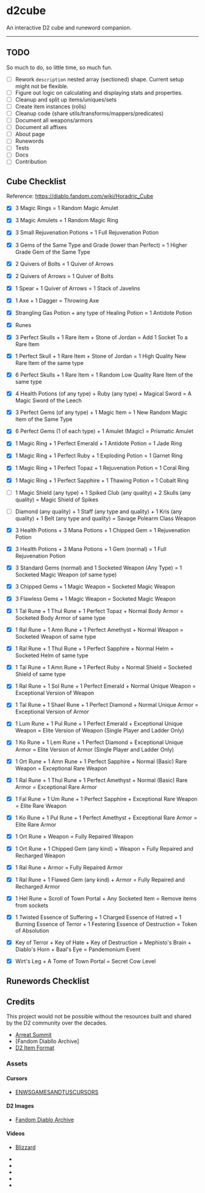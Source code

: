 # d2cube

An interactive D2 cube and runeword companion.

---

## TODO
So much to do, so little time, so much fun.

- [ ] Rework `description` nested array (sectioned) shape.  Current setup might not be flexible.
- [ ] Figure out logic on calculating and displaying stats and properties.
- [ ] Cleanup and split up items/uniques/sets
- [ ] Create item instances (rolls)
- [ ] Cleanup code (share utils/transforms/mappers/predicates)
- [ ] Document all weapons/armors
- [ ] Document all affixes
- [ ] About page
- [ ] Runewords
- [ ] Tests
- [ ] Docs
- [ ] Contribution

## Cube Checklist

Reference: https://diablo.fandom.com/wiki/Horadric_Cube

- [x] 3 Magic Rings = 1 Random Magic Amulet
- [x] 3 Magic Amulets = 1 Random Magic Ring
- [x] 3 Small Rejuvenation Potions = 1 Full Rejuvenation Potion
- [x] 3 Gems of the Same Type and Grade (lower than Perfect) = 1 Higher Grade Gem of the Same Type
- [x] 2 Quivers of Bolts = 1 Quiver of Arrows
- [x] 2 Quivers of Arrows = 1 Quiver of Bolts
- [x] 1 Spear + 1 Quiver of Arrows = 1 Stack of Javelins
- [x] 1 Axe + 1 Dagger = Throwing Axe
- [x] Strangling Gas Potion + any type of Healing Potion = 1 Antidote Potion
- [x] Runes
- [x] 3 Perfect Skulls + 1 Rare Item + Stone of Jordan = Add 1 Socket To a Rare Item
- [x] 1 Perfect Skull + 1 Rare Item + Stone of Jordan = 1 High Quality New Rare Item of the same type
- [x] 6 Perfect Skulls + 1 Rare Item = 1 Random Low Quality Rare Item of the same type
- [x] 4 Health Potions (of any type) + Ruby (any type) + Magical Sword = A Magic Sword of the Leech
- [x] 3 Perfect Gems (of any type) + 1 Magic Item = 1 New Random Magic Item of the Same Type
- [x] 6 Perfect Gems (1 of each type) + 1 Amulet (Magic) = Prismatic Amulet
- [x] 1 Magic Ring + 1 Perfect Emerald + 1 Antidote Potion = 1 Jade Ring
- [x] 1 Magic Ring + 1 Perfect Ruby + 1 Exploding Potion = 1 Garnet Ring
- [x] 1 Magic Ring + 1 Perfect Topaz + 1 Rejuvenation Potion = 1 Coral Ring
- [x] 1 Magic Ring + 1 Perfect Sapphire + 1 Thawing Potion = 1 Cobalt Ring
- [ ] 1 Magic Shield (any type) + 1 Spiked Club (any quality) + 2 Skulls (any quality) = Magic Shield of Spikes
- [ ] Diamond (any quality) + 1 Staff (any type and quality) + 1 Kris (any quality) + 1 Belt (any type and quality) = Savage Polearm Class Weapon
- [x] 3 Health Potions + 3 Mana Potions + 1 Chipped Gem = 1 Rejuvenation Potion
- [x] 3 Health Potions + 3 Mana Potions + 1 Gem (normal) = 1 Full Rejuvenation Potion
- [x] 3 Standard Gems (normal) and 1 Socketed Weapon (Any Type) = 1 Socketed Magic Weapon (of same type)
- [x] 3 Chipped Gems + 1 Magic Weapon = Socketed Magic Weapon
- [x] 3 Flawless Gems + 1 Magic Weapon = Socketed Magic Weapon
- [x] 1 Tal Rune + 1 Thul Rune + 1 Perfect Topaz + Normal Body Armor = Socketed Body Armor of same type
- [x] 1 Ral Rune + 1 Amn Rune + 1 Perfect Amethyst + Normal Weapon = Socketed Weapon of same type
- [x] 1 Ral Rune + 1 Thul Rune + 1 Perfect Sapphire + Normal Helm = Socketed Helm of same type
- [x] 1 Tal Rune + 1 Amn Rune + 1 Perfect Ruby + Normal Shield = Socketed Shield of same type
- [x] 1 Ral Rune + 1 Sol Rune + 1 Perfect Emerald + Normal Unique Weapon = Exceptional Version of Weapon
- [x] 1 Tal Rune + 1 Shael Rune + 1 Perfect Diamond + Normal Unique Armor = Exceptional Version of Armor
- [x] 1 Lum Rune + 1 Pul Rune + 1 Perfect Emerald + Exceptional Unique Weapon = Elite Version of Weapon (Single Player and Ladder Only)
- [x] 1 Ko Rune + 1 Lem Rune + 1 Perfect Diamond + Exceptional Unique Armor = Elite Version of Armor (Single Player and Ladder Only)
- [x] 1 Ort Rune + 1 Amn Rune + 1 Perfect Sapphire + Normal (Basic) Rare Weapon = Exceptional Rare Weapon
- [x] 1 Ral Rune + 1 Thul Rune + 1 Perfect Amethyst + Normal (Basic) Rare Armor = Exceptional Rare Armor
- [x] 1 Fal Rune + 1 Um Rune + 1 Perfect Sapphire + Exceptional Rare Weapon = Elite Rare Weapon
- [x] 1 Ko Rune + 1 Pul Rune + 1 Perfect Amethyst + Exceptional Rare Armor = Elite Rare Armor
- [x] 1 Ort Rune + Weapon = Fully Repaired Weapon
- [x] 1 Ort Rune + 1 Chipped Gem (any kind) + Weapon = Fully Repaired and Recharged Weapon
- [x] 1 Ral Rune + Armor = Fully Repaired Armor
- [x] 1 Ral Rune + 1 Flawed Gem (any kind) + Armor = Fully Repaired and Recharged Armor
- [x] 1 Hel Rune + Scroll of Town Portal + Any Socketed Item = Remove items from sockets
- [x] 1 Twisted Essence of Suffering + 1 Charged Essence of Hatred + 1 Burning Essence of Terror + 1 Festering Essence of Destruction = Token of Absolution
- [x] Key of Terror + Key of Hate + Key of Destruction + Mephisto's Brain + Diablo's Horn + Baal's Eye = Pandemonium Event
- [x] Wirt's Leg + A Tome of Town Portal = Secret Cow Level


## Runewords Checklist

## Credits

This project would not be possible without the resources built and shared by the D2 community over the decades.

- [Arreat Summit]
- [Fandom Diabllo Archive]
- [D2 Item Format]

### Assets

#### Cursors
- [ENWSGAMESANDTUSCURSORS]

#### D2 Images
- [Fandom Diablo Archive]

#### Videos
- [Blizzard]

<!-- refs -->
- [Arreat Summit]: http://classic.battle.net/diablo2exp/
- [Blizzard]: https://diablo2.blizzard.com/en-us/
- [Fandom Diablo Archive]: https://diablo-archive.fandom.com
- [D2 Item Format]: https://squeek502.github.io/d2itemreader/
- [ENWSGAMESANDTUSCURSORS]: http://www.rw-designer.com/cursor-set/diablo-2-cursor-set-zip
